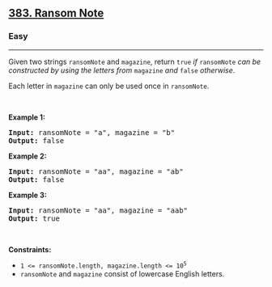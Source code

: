 <h2><a href="https://leetcode.com/problems/ransom-note/">383. Ransom Note</a></h2><h3>Easy</h3><hr><div><p xt-marked="ok" class="">Given two strings <code>ransomNote</code> and <code>magazine</code>, return <code>true</code><em xt-marked="ok" xt-origin=" if " xt-revert=" if "> if </em><code>ransomNote</code><em xt-marked="ok" xt-origin=" can be constructed by using the letters from " xt-revert=" can be constructed by using the letters from "> can be constructed by using the letters from </em><code>magazine</code><em xt-marked="ok" xt-origin=" and " xt-revert=" and "> and </em><code>false</code><em xt-marked="ok" xt-origin=" otherwise" xt-revert=" otherwise"> otherwise</em>.</p>

<p xt-marked="ok" class="">Each letter in <code>magazine</code> can only be used once in <code>ransomNote</code>.</p>

<p>&nbsp;</p>
<p class=""><strong class="example" xt-marked="ok">Example 1:</strong></p>
<pre><strong>Input:</strong> ransomNote = "a", magazine = "b"
<strong>Output:</strong> false
</pre><p class=""><strong class="example" xt-marked="ok">Example 2:</strong></p>
<pre><strong>Input:</strong> ransomNote = "aa", magazine = "ab"
<strong>Output:</strong> false
</pre><p class=""><strong class="example" xt-marked="ok">Example 3:</strong></p>
<pre><strong>Input:</strong> ransomNote = "aa", magazine = "aab"
<strong>Output:</strong> true
</pre>
<p>&nbsp;</p>
<p class=""><strong xt-marked="ok">Constraints:</strong></p>

<ul>
	<li class=""><code>1 &lt;= ransomNote.length, magazine.length &lt;= 10<sup>5</sup></code></li>
	<li xt-marked="ok" class=""><code>ransomNote</code> and <code>magazine</code> consist of lowercase English letters.</li>
</ul>
</div>